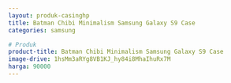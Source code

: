```yaml
---
layout: produk-casinghp
title: Batman Chibi Minimalism Samsung Galaxy S9 Case
categories: samsung

# Produk
product-title: Batman Chibi Minimalism Samsung Galaxy S9 Case
image-drive: 1hsMm3aRYg8VB1KJ_hy84i8MhaIhuRx7M
harga: 90000
---
```

